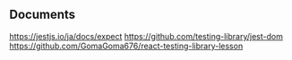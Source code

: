 ## Documents

https://jestjs.io/ja/docs/expect
https://github.com/testing-library/jest-dom
https://github.com/GomaGoma676/react-testing-library-lesson
